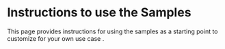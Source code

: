 # Instructions to use the Samples

This page provides instructions for using the samples as a starting point to customize for your own use case .

